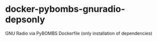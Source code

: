 # docker-pybombs-gnuradio-depsonly
GNU Radio via PyBOMBS Dockerfile (only installation of dependencies)
